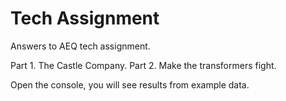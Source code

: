 # Tech Assignment

Answers to AEQ tech assignment.

Part 1. The Castle Company.
Part 2. Make the transformers fight.


Open the console, you will see results from example data.
